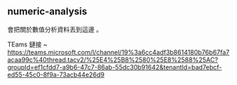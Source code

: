 ## numeric-analysis

會把關於數值分析資料丟到這邊 。


TEams 鏈接 ~ 
https://teams.microsoft.com/l/channel/19%3a6cc4adf3b8614180b76b67fa7acaa99c%40thread.tacv2/%25E4%25B8%2580%25E8%2588%25AC?groupId=ef1cfdd7-a9b6-47c7-86ab-55dc30b91642&tenantId=bad7ebcf-ed55-45c0-8f9a-73acb44e26d9
